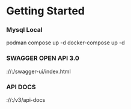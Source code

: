 # Getting Started



### Mysql Local

podman compose up -d
docker-compose up -d


### SWAGGER OPEN API 3.0
<schema>://<url>:<port>/swagger-ui/index.html

### API DOCS

<schema>://<url>:<port>/v3/api-docs


